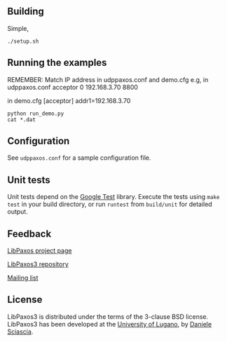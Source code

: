 ## Building

Simple,

```
./setup.sh
```

## Running the examples

REMEMBER: Match IP address in udppaxos.conf and demo.cfg
e.g, 
in udppaxos.conf
acceptor 0 192.168.3.70 8800

in demo.cfg
[acceptor]
addr1=192.168.3.70
```
python run_demo.py
cat *.dat
```


## Configuration

See ```udppaxos.conf``` for a sample configuration file.

##  Unit tests

Unit tests depend on the [Google Test][4] library. Execute the tests using 
```make test``` in your build directory, or run ```runtest``` from
```build/unit``` for  detailed output.

## Feedback

[LibPaxos project page][1]

[LibPaxos3 repository][5]

[Mailing list][6]

## License

LibPaxos3 is distributed under the terms of the 3-clause BSD license.
LibPaxos3 has been developed at the [University of Lugano][7],
by [Daniele Sciascia][8].

[1]: http://libpaxos.sourceforge.net
[2]: http://www.libevent.org
[3]: http://www.oracle.com/technetwork/products/berkeleydb
[4]: http://code.google.com/p/googletest/
[5]: https://bitbucket.org/sciascid/libpaxos
[6]: https://lists.sourceforge.net/lists/listinfo/libpaxos-general
[7]: http://inf.usi.ch
[8]: http://atelier.inf.usi.ch/~sciascid
[9]: http://www.msgpack.org
[10]: http://symas.com/mdb/
